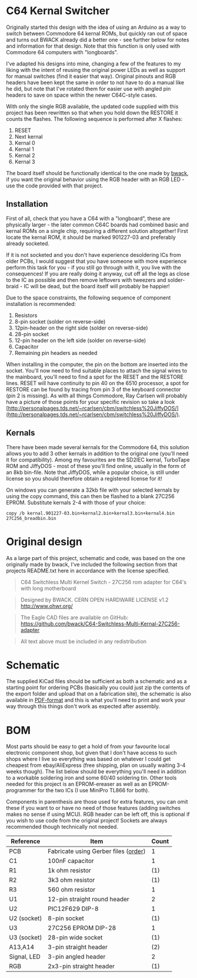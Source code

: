 # C64 Kernal Switcher

Originally started this design with the idea of using an Arduino as a way to switch between Commodore 64 kernal ROMs, but quickly ran out of space and turns out BWACK already did a better one - see further below for notes and information for that design. Note that this function is only used with Commodore 64 computers with "longboards".

I've adapted his designs into mine, changing a few of the features to my liking with the intent of reusing the original power LEDs as well as support for manual switches (find it easier that way). Original pinouts and RGB headers have been kept the same in order to not have to do a manual like he did, but note that I've rotated them for easier use with angled pin headers to save on space within the newer C64C-style cases.

With only the single RGB available, the updated code supplied with this project has been rewritten so that when you hold down the RESTORE it counts the flashes. The following sequence is performed after X flashes:

1. RESET
2. Next kernal
3. Kernal 0
4. Kernal 1
5. Kernal 2
6. Kernal 3

The board itself should be functionally identical to the one made by [bwack](https://github.com/bwack/C64-Switchless-Multi-Kernal-27C256-adapter), if you want the original behavior using the RGB header with an RGB LED - use the code provided with that project.

## Installation
First of all, check that you have a C64 with a "longboard", these are physically larger - the later common C64C boards had combined basic and kernal ROMs on a single chip, requiring a different solution altogether! First locate the kernal ROM, it should be marked 901227-03 and preferably already socketed.

If it is not socketed and you don't have experience desoldering ICs from older PCBs, I would suggest that you have someone with more experience perform this task for you - if you still go through with it, you live with the consequences! If you are really doing it anyway, cut off all the legs as close to the IC as possible and then remove leftovers with tweezers and solder-braid - IC will be dead, but the board itself will probably be happier!

Due to the space constraints, the following sequence of component installation is recommended:

1. Resistors
2. 8-pin socket (solder on reverse-side)
3. 12pin-header on the right side (solder on reverse-side)
4. 28-pin socket
5. 12-pin header on the left side (solder on reverse-side)
6. Capacitor
7. Remaining pin headers as needed

When installing in the computer, the pin on the bottom are inserted into the socket. You'll now need to find suitable places to attach the signal wires to the mainboard, you'll need to find a spot for the RESET and the RESTORE lines. RESET will have continuity to pin 40 on the 6510 processor, a spot for RESTORE can be found by tracing from pin 3 of the keyboard connector (pin 2 is missing). As with all things Commodore, Ray Carlsen will probably have a picture of those points for your specific revision so take a look [http://personalpages.tds.net/~rcarlsen/cbm/switchless%20JiffyDOS/](http://personalpages.tds.net/~rcarlsen/cbm/switchless%20JiffyDOS/).

## Kernals
There have been made several kernals for the Commodore 64, this solution allows you to add 3 other kernals in addition to the original one (you'll need it for compatibility). Among my favourites are the SD2IEC kernal, TurboTape ROM and JiffyDOS - most of these you'll find online, usually in the form of an 8kb bin-file. Note that JiffyDOS, while a popular choice, is still under license so you should therefore obtain a registered license for it!

On windows you can generate a 32kb file with your selected kernals by using the copy command, this can then be flashed to a blank 27C256 EPROM. Substitute kernals 2-4 with those of your choice:

`copy /b kernal.901227-03.bin+kernal2.bin+kernal3.bin+kernal4.bin 27C256_breadbin.bin`

# Original design
As a large part of this project, schematic and code, was based on the one originally made by bwack, I've included the following section from that projects README.txt here in accordance with the license specified.

> C64 Switchless Multi Kernel Switch
> \- 27C256 rom adapter for C64's with long motherboard

> Designed by BWACK.
> CERN OPEN HARDWARE LICENSE v1.2
> http://www.ohwr.org/

> The Eagle CAD files are available on GitHub:
> https://github.com/bwack/C64-Switchless-Multi-Kernal-27C256-adapter

> All text above must be included in any redistribution

# Schematic
The supplied KiCad files should be sufficient as both a schematic and as a  starting point for ordering PCBs (basically you could just zip the contents of the export folder and upload that on a fabrication site), the schematic is also available in [PDF-format](https://github.com/tebl/C64_Kernal_Switcher/raw/master/export/C64%20Kernal%20Switcher.pdf) and this is what you'll need to print and work your way through this things don't work as expected after assembly.

# BOM
Most parts should be easy to get a hold of from your favourite local electronic component shop, but given that I don't have access to such shops where I live so everything was based on whatever I could get cheapest from ebay/AliExpress (free shipping, plan on usually waiting 3-4 weeks though). The list below should be everything you'll need in addition to a workable soldering iron and some 60/40 soldering tin. Other tools needed for this project is an EPROM-ereaser as well as an EPROM-programmer for the two ICs (I use MiniPro TL866 for both).

Components in parenthesis are those used for extra features, you can omit these if you want to or have no need of those features (adding switches makes no sense if using MCU). RGB header can be left off, this is optional if you wish to use code from the original project! Sockets are always recommended though technically not needed.

| Reference    | Item                                  | Count |
| ------------ | ------------------------------------- | ----- |
| PCB          | Fabricate using Gerber files ([order](https://www.pcbway.com/project/shareproject/Sega_Master_System_II_Composite_Video_Board.html=88707))  |     1 |
| C1           | 100nF capacitor                       |     1 |
| R1           | 1k ohm resistor                       |   (1) | 
| R2           | 3k3 ohm resistor                      |   (1) |
| R3           | 560 ohm resistor                      |     1 |
| U1           | 12-pin straight round header          |     2 |
| U2           | PIC12F629 DIP-8                       |     1 |
| U2 (socket)  | 8-pin socket                          |   (1) |
| U3           | 27C256 EPROM DIP-28                   |     1 |
| U3 (socket)  | 28-pin wide socket                    |   (1) |
| A13,A14      | 3-pin straight header                 |   (2) |
| Signal, LED  | 3-pin angled header                   |     2 |
| RGB          | 2x3-pin straight header               |   (1) |